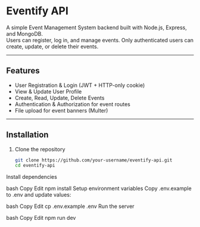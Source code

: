 # Eventify API

A simple Event Management System backend built with Node.js, Express, and MongoDB.  
Users can register, log in, and manage events. Only authenticated users can create, update, or delete their events.

---

## Features
- User Registration & Login (JWT + HTTP-only cookie)
- View & Update User Profile
- Create, Read, Update, Delete Events
- Authentication & Authorization for event routes
- File upload for event banners (Multer)

---

## Installation

1. Clone the repository
   ```bash
   git clone https://github.com/your-username/eventify-api.git
   cd eventify-api
Install dependencies

bash
Copy
Edit
npm install
Setup environment variables
Copy .env.example to .env and update values:

bash
Copy
Edit
cp .env.example .env
Run the server

bash
Copy
Edit
npm run dev
